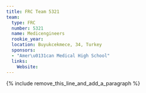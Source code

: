 ```yaml
---
title: FRC Team 5321
team:
  type: FRC
  number: 5321
  name: Medicengineers
  rookie_year:
  location: Buyukcekmece, 34, Turkey
  sponsors:
  - "Amer\u0131can Medical High School"
  links:
    Website:
---
```


{% include remove_this_line_and_add_a_paragraph %}